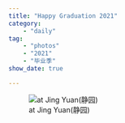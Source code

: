 ```yaml
---
title: "Happy Graduation 2021"
category:
    - "daily" 
tag:
    - "photos"
    - "2021"
    - "毕业季"
show_date: true

---
```


<figure>
  <img src="https://res.cloudinary.com/dhyonw6zc/image/upload/v1625489054/abde8a25fb204bd679a636be694f96e.jpg" alt="at Jing Yuan(静园)" >
  <figcaption>at Jing Yuan(静园)</figcaption>
</figure>


